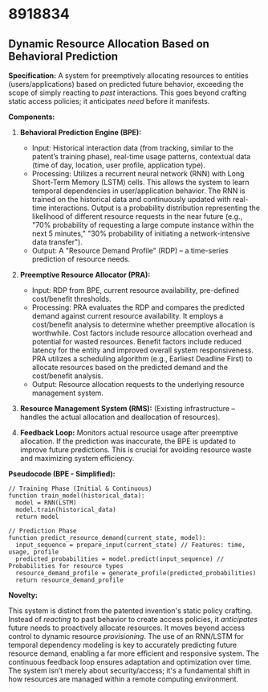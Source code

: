 # 8918834

## Dynamic Resource Allocation Based on Behavioral Prediction

**Specification:** A system for preemptively allocating resources to entities (users/applications) based on predicted future behavior, exceeding the scope of simply reacting to *past* interactions. This goes beyond crafting static access policies; it anticipates *need* before it manifests.

**Components:**

1.  **Behavioral Prediction Engine (BPE):**
    *   Input: Historical interaction data (from tracking, similar to the patent’s training phase), real-time usage patterns, contextual data (time of day, location, user profile, application type).
    *   Processing:  Utilizes a recurrent neural network (RNN) with Long Short-Term Memory (LSTM) cells.  This allows the system to learn temporal dependencies in user/application behavior.  The RNN is trained on the historical data and continuously updated with real-time interactions.  Output is a probability distribution representing the likelihood of different resource requests in the near future (e.g., "70% probability of requesting a large compute instance within the next 5 minutes," "30% probability of initiating a network-intensive data transfer").
    *   Output:  A "Resource Demand Profile" (RDP) – a time-series prediction of resource needs.

2.  **Preemptive Resource Allocator (PRA):**
    *   Input: RDP from BPE, current resource availability, pre-defined cost/benefit thresholds.
    *   Processing:  PRA evaluates the RDP and compares the predicted demand against current resource availability.  It employs a cost/benefit analysis to determine whether preemptive allocation is worthwhile. Cost factors include resource allocation overhead and potential for wasted resources. Benefit factors include reduced latency for the entity and improved overall system responsiveness. PRA utilizes a scheduling algorithm (e.g., Earliest Deadline First) to allocate resources based on the predicted demand and the cost/benefit analysis.
    *   Output:  Resource allocation requests to the underlying resource management system.

3.  **Resource Management System (RMS):**  (Existing infrastructure – handles the actual allocation and deallocation of resources).

4.  **Feedback Loop:**  Monitors actual resource usage after preemptive allocation. If the prediction was inaccurate, the BPE is updated to improve future predictions. This is crucial for avoiding resource waste and maximizing system efficiency.

**Pseudocode (BPE - Simplified):**

```
// Training Phase (Initial & Continuous)
function train_model(historical_data):
  model = RNN(LSTM)
  model.train(historical_data)
  return model

// Prediction Phase
function predict_resource_demand(current_state, model):
  input_sequence = prepare_input(current_state) // Features: time, usage, profile
  predicted_probabilities = model.predict(input_sequence) // Probabilities for resource types
  resource_demand_profile = generate_profile(predicted_probabilities)
  return resource_demand_profile
```

**Novelty:**

This system is distinct from the patented invention's static policy crafting.  Instead of *reacting* to past behavior to create access policies, it *anticipates* future needs to proactively allocate resources.  It moves beyond access control to dynamic resource *provisioning*. The use of an RNN/LSTM for temporal dependency modeling is key to accurately predicting future resource demand, enabling a far more efficient and responsive system. The continuous feedback loop ensures adaptation and optimization over time. The system isn’t merely about security/access; it's a fundamental shift in how resources are managed within a remote computing environment.